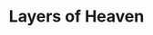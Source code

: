 ---
layout: product
product_id: 1491344031806
id: 1491344031806
title: Layers of Heaven
body_html: >-
  <p>Taken at Moraine Lake during the summer of 2018.</p>

  <p>As much as I love the entire view of Moraine lake, the little details and layers that it has, is truly something else. I wish I could live in moments like these forever.</p>

  <p> </p>
vendor: Connell McCarthy
product_type: Posters, Prints, & Visual Artwork
created_at: 2018-10-13T20:52:23-04:00
handle: layers-of-heaven
updated_at: 2022-11-23T19:58:35-05:00
published_at: 2018-08-22T19:38:24-04:00
template_suffix: ""
status: active
published_scope: global
tags: Batch 02, fog, foggy, forest, lake, mountain, mountains, Print, sunrise,
  Trees, water
admin_graphql_api_id: gid://shopify/Product/1491344031806
variants:
  - product_id: 1491344031806
    id: 39577014108222
    title: 8x10” / Full Colour
    price: "35.00"
    sku: CM-PP-B2-06-XXS-FC
    position: 1
    inventory_policy: continue
    compare_at_price: null
    fulfillment_service: manual
    inventory_management: shopify
    option1: 8x10”
    option2: Full Colour
    option3: null
    created_at: 2021-09-01T11:28:27-04:00
    updated_at: 2022-02-07T15:44:05-05:00
    taxable: true
    barcode: ""
    grams: 208
    image_id: 6301669031998
    weight: 0.208
    weight_unit: kg
    inventory_item_id: 41671454752830
    inventory_quantity: 100
    old_inventory_quantity: 100
    requires_shipping: true
    admin_graphql_api_id: gid://shopify/ProductVariant/39577014108222
  - product_id: 1491344031806
    id: 39577014140990
    title: 8x10” / Black & White
    price: "35.00"
    sku: CM-PP-B2-06-XXS-BW
    position: 2
    inventory_policy: continue
    compare_at_price: null
    fulfillment_service: manual
    inventory_management: shopify
    option1: 8x10”
    option2: Black & White
    option3: null
    created_at: 2021-09-01T11:28:27-04:00
    updated_at: 2022-02-07T15:44:05-05:00
    taxable: true
    barcode: ""
    grams: 208
    image_id: 6301668671550
    weight: 0.208
    weight_unit: kg
    inventory_item_id: 41671454785598
    inventory_quantity: 100
    old_inventory_quantity: 100
    requires_shipping: true
    admin_graphql_api_id: gid://shopify/ProductVariant/39577014140990
  - product_id: 1491344031806
    id: 39577014173758
    title: 8.5x11” / Full Colour
    price: "35.00"
    sku: CM-PP-B2-06-XS-FC
    position: 3
    inventory_policy: continue
    compare_at_price: null
    fulfillment_service: manual
    inventory_management: shopify
    option1: 8.5x11”
    option2: Full Colour
    option3: null
    created_at: 2021-09-01T11:28:27-04:00
    updated_at: 2022-02-07T15:44:11-05:00
    taxable: true
    barcode: ""
    grams: 208
    image_id: 6301669031998
    weight: 0.208
    weight_unit: kg
    inventory_item_id: 41671454818366
    inventory_quantity: 100
    old_inventory_quantity: 100
    requires_shipping: true
    admin_graphql_api_id: gid://shopify/ProductVariant/39577014173758
  - product_id: 1491344031806
    id: 39577014206526
    title: 8.5x11” / Black & White
    price: "35.00"
    sku: CM-PP-B2-06-XS-BW
    position: 4
    inventory_policy: continue
    compare_at_price: null
    fulfillment_service: manual
    inventory_management: shopify
    option1: 8.5x11”
    option2: Black & White
    option3: null
    created_at: 2021-09-01T11:28:27-04:00
    updated_at: 2022-02-07T15:44:12-05:00
    taxable: true
    barcode: ""
    grams: 208
    image_id: 6301668671550
    weight: 0.208
    weight_unit: kg
    inventory_item_id: 41671454851134
    inventory_quantity: 100
    old_inventory_quantity: 100
    requires_shipping: true
    admin_graphql_api_id: gid://shopify/ProductVariant/39577014206526
  - product_id: 1491344031806
    id: 39577014239294
    title: 13x19” / Full Colour
    price: "40.00"
    sku: CM-PP-B2-06-S-FC
    position: 5
    inventory_policy: continue
    compare_at_price: null
    fulfillment_service: manual
    inventory_management: shopify
    option1: 13x19”
    option2: Full Colour
    option3: null
    created_at: 2021-09-01T11:28:27-04:00
    updated_at: 2022-02-07T15:44:10-05:00
    taxable: true
    barcode: ""
    grams: 208
    image_id: 6301669031998
    weight: 0.208
    weight_unit: kg
    inventory_item_id: 41671454883902
    inventory_quantity: 100
    old_inventory_quantity: 100
    requires_shipping: true
    admin_graphql_api_id: gid://shopify/ProductVariant/39577014239294
  - product_id: 1491344031806
    id: 39577014272062
    title: 13x19” / Black & White
    price: "40.00"
    sku: CM-PP-B2-06-S-BW
    position: 6
    inventory_policy: continue
    compare_at_price: null
    fulfillment_service: manual
    inventory_management: shopify
    option1: 13x19”
    option2: Black & White
    option3: null
    created_at: 2021-09-01T11:28:27-04:00
    updated_at: 2022-02-07T15:44:11-05:00
    taxable: true
    barcode: ""
    grams: 208
    image_id: 6301668671550
    weight: 0.208
    weight_unit: kg
    inventory_item_id: 41671454916670
    inventory_quantity: 100
    old_inventory_quantity: 100
    requires_shipping: true
    admin_graphql_api_id: gid://shopify/ProductVariant/39577014272062
  - product_id: 1491344031806
    id: 39577014304830
    title: 16x20” / Full Colour
    price: "50.00"
    sku: CM-PP-B2-06-M-FC
    position: 7
    inventory_policy: continue
    compare_at_price: null
    fulfillment_service: manual
    inventory_management: shopify
    option1: 16x20”
    option2: Full Colour
    option3: null
    created_at: 2021-09-01T11:28:27-04:00
    updated_at: 2022-02-07T15:44:10-05:00
    taxable: true
    barcode: ""
    grams: 208
    image_id: 6301669031998
    weight: 0.208
    weight_unit: kg
    inventory_item_id: 41671454949438
    inventory_quantity: 100
    old_inventory_quantity: 100
    requires_shipping: true
    admin_graphql_api_id: gid://shopify/ProductVariant/39577014304830
  - product_id: 1491344031806
    id: 39577014337598
    title: 16x20” / Black & White
    price: "50.00"
    sku: CM-PP-B2-06-M-BW
    position: 8
    inventory_policy: continue
    compare_at_price: null
    fulfillment_service: manual
    inventory_management: shopify
    option1: 16x20”
    option2: Black & White
    option3: null
    created_at: 2021-09-01T11:28:27-04:00
    updated_at: 2022-02-07T15:44:10-05:00
    taxable: true
    barcode: ""
    grams: 208
    image_id: 6301668671550
    weight: 0.208
    weight_unit: kg
    inventory_item_id: 41671454982206
    inventory_quantity: 100
    old_inventory_quantity: 100
    requires_shipping: true
    admin_graphql_api_id: gid://shopify/ProductVariant/39577014337598
  - product_id: 1491344031806
    id: 39577014370366
    title: 20x24” / Full Colour
    price: "60.00"
    sku: CM-PP-B2-06-L-FC
    position: 9
    inventory_policy: continue
    compare_at_price: null
    fulfillment_service: manual
    inventory_management: shopify
    option1: 20x24”
    option2: Full Colour
    option3: null
    created_at: 2021-09-01T11:28:27-04:00
    updated_at: 2022-02-07T15:44:15-05:00
    taxable: true
    barcode: ""
    grams: 208
    image_id: 6301669031998
    weight: 0.208
    weight_unit: kg
    inventory_item_id: 41671455014974
    inventory_quantity: 100
    old_inventory_quantity: 100
    requires_shipping: true
    admin_graphql_api_id: gid://shopify/ProductVariant/39577014370366
  - product_id: 1491344031806
    id: 39577014403134
    title: 20x24” / Black & White
    price: "60.00"
    sku: CM-PP-B2-06-L-BW
    position: 10
    inventory_policy: continue
    compare_at_price: null
    fulfillment_service: manual
    inventory_management: shopify
    option1: 20x24”
    option2: Black & White
    option3: null
    created_at: 2021-09-01T11:28:27-04:00
    updated_at: 2022-02-07T15:44:16-05:00
    taxable: true
    barcode: ""
    grams: 208
    image_id: 6301668671550
    weight: 0.208
    weight_unit: kg
    inventory_item_id: 41671455047742
    inventory_quantity: 100
    old_inventory_quantity: 100
    requires_shipping: true
    admin_graphql_api_id: gid://shopify/ProductVariant/39577014403134
  - product_id: 1491344031806
    id: 39577014435902
    title: 20x30” / Full Colour
    price: "70.00"
    sku: CM-PP-B2-06-XL-FC
    position: 11
    inventory_policy: continue
    compare_at_price: null
    fulfillment_service: manual
    inventory_management: shopify
    option1: 20x30”
    option2: Full Colour
    option3: null
    created_at: 2021-09-01T11:28:27-04:00
    updated_at: 2022-02-07T15:44:16-05:00
    taxable: true
    barcode: ""
    grams: 208
    image_id: 6301669031998
    weight: 0.208
    weight_unit: kg
    inventory_item_id: 41671455080510
    inventory_quantity: 100
    old_inventory_quantity: 100
    requires_shipping: true
    admin_graphql_api_id: gid://shopify/ProductVariant/39577014435902
  - product_id: 1491344031806
    id: 39577014468670
    title: 20x30” / Black & White
    price: "70.00"
    sku: CM-PP-B2-06-XL-BW
    position: 12
    inventory_policy: continue
    compare_at_price: null
    fulfillment_service: manual
    inventory_management: shopify
    option1: 20x30”
    option2: Black & White
    option3: null
    created_at: 2021-09-01T11:28:27-04:00
    updated_at: 2022-02-07T15:44:16-05:00
    taxable: true
    barcode: ""
    grams: 208
    image_id: 6301668671550
    weight: 0.208
    weight_unit: kg
    inventory_item_id: 41671455113278
    inventory_quantity: 100
    old_inventory_quantity: 100
    requires_shipping: true
    admin_graphql_api_id: gid://shopify/ProductVariant/39577014468670
  - product_id: 1491344031806
    id: 39577014501438
    title: 24x36” / Full Colour
    price: "90.00"
    sku: CM-PP-B2-06-XXL-FC
    position: 13
    inventory_policy: continue
    compare_at_price: null
    fulfillment_service: manual
    inventory_management: shopify
    option1: 24x36”
    option2: Full Colour
    option3: null
    created_at: 2021-09-01T11:28:27-04:00
    updated_at: 2022-02-07T15:44:16-05:00
    taxable: true
    barcode: ""
    grams: 208
    image_id: 6301669031998
    weight: 0.208
    weight_unit: kg
    inventory_item_id: 41671455146046
    inventory_quantity: 100
    old_inventory_quantity: 100
    requires_shipping: true
    admin_graphql_api_id: gid://shopify/ProductVariant/39577014501438
  - product_id: 1491344031806
    id: 39577014534206
    title: 24x36” / Black & White
    price: "90.00"
    sku: CM-PP-B2-06-XXL-BW
    position: 14
    inventory_policy: continue
    compare_at_price: null
    fulfillment_service: manual
    inventory_management: shopify
    option1: 24x36”
    option2: Black & White
    option3: null
    created_at: 2021-09-01T11:28:27-04:00
    updated_at: 2022-02-07T15:44:20-05:00
    taxable: true
    barcode: ""
    grams: 208
    image_id: 6301668671550
    weight: 0.208
    weight_unit: kg
    inventory_item_id: 41671455178814
    inventory_quantity: 100
    old_inventory_quantity: 100
    requires_shipping: true
    admin_graphql_api_id: gid://shopify/ProductVariant/39577014534206
  - product_id: 1491344031806
    id: 39577014566974
    title: 30x40” / Full Colour
    price: "100.00"
    sku: CM-PP-B2-06-XXXL-FC
    position: 15
    inventory_policy: continue
    compare_at_price: null
    fulfillment_service: manual
    inventory_management: shopify
    option1: 30x40”
    option2: Full Colour
    option3: null
    created_at: 2021-09-01T11:28:27-04:00
    updated_at: 2022-02-07T15:44:20-05:00
    taxable: true
    barcode: ""
    grams: 208
    image_id: 6301669031998
    weight: 0.208
    weight_unit: kg
    inventory_item_id: 41671455211582
    inventory_quantity: 100
    old_inventory_quantity: 100
    requires_shipping: true
    admin_graphql_api_id: gid://shopify/ProductVariant/39577014566974
  - product_id: 1491344031806
    id: 39577014599742
    title: 30x40” / Black & White
    price: "100.00"
    sku: CM-PP-B2-06-XXXL-BW
    position: 16
    inventory_policy: continue
    compare_at_price: null
    fulfillment_service: manual
    inventory_management: shopify
    option1: 30x40”
    option2: Black & White
    option3: null
    created_at: 2021-09-01T11:28:27-04:00
    updated_at: 2022-02-07T15:44:20-05:00
    taxable: true
    barcode: ""
    grams: 208
    image_id: 6301668671550
    weight: 0.208
    weight_unit: kg
    inventory_item_id: 41671455244350
    inventory_quantity: 100
    old_inventory_quantity: 100
    requires_shipping: true
    admin_graphql_api_id: gid://shopify/ProductVariant/39577014599742
options:
  - product_id: 1491344031806
    id: 2045803888702
    name: Size
    position: 1
    values:
      - 8x10”
      - 8.5x11”
      - 13x19”
      - 16x20”
      - 20x24”
      - 20x30”
      - 24x36”
      - 30x40”
  - product_id: 1491344031806
    id: 8589780975678
    name: Color
    position: 2
    values:
      - Full Colour
      - Black & White
images:
  - product_id: 1491344031806
    id: 6301669031998
    position: 1
    created_at: 2019-03-17T13:02:37-04:00
    updated_at: 2019-10-20T18:44:17-04:00
    alt: null
    width: 1000
    height: 1500
    src: https://cdn.shopify.com/s/files/1/1624/2355/products/Print-Shot---Dark-Background-_Layers-of-Moraine-2019.jpg?v=1571611457
    variant_ids:
      - 39577014108222
      - 39577014173758
      - 39577014239294
      - 39577014304830
      - 39577014370366
      - 39577014435902
      - 39577014501438
      - 39577014566974
    admin_graphql_api_id: gid://shopify/ProductImage/6301669031998
  - product_id: 1491344031806
    id: 6301668671550
    position: 2
    created_at: 2019-03-17T13:02:36-04:00
    updated_at: 2019-10-20T18:44:17-04:00
    alt: null
    width: 1000
    height: 1500
    src: https://cdn.shopify.com/s/files/1/1624/2355/products/Print-Shot---Dark-Background-_Layers-of-Moraine-2019_-B_W.jpg?v=1571611457
    variant_ids:
      - 39577014140990
      - 39577014206526
      - 39577014272062
      - 39577014337598
      - 39577014403134
      - 39577014468670
      - 39577014534206
      - 39577014599742
    admin_graphql_api_id: gid://shopify/ProductImage/6301668671550
  - product_id: 1491344031806
    id: 28230099206206
    position: 3
    created_at: 2021-05-04T19:50:39-04:00
    updated_at: 2021-05-04T19:50:39-04:00
    alt: null
    width: 2000
    height: 1800
    src: https://cdn.shopify.com/s/files/1/1624/2355/products/PAR_02_0001_68795269-f82c-49d6-bf4f-906bfae08258.png?v=1620172239
    variant_ids: []
    admin_graphql_api_id: gid://shopify/ProductImage/28230099206206
  - product_id: 1491344031806
    id: 29846605791294
    position: 4
    created_at: 2022-11-23T19:58:35-05:00
    updated_at: 2022-11-23T19:58:35-05:00
    alt: null
    width: 1272
    height: 1920
    src: https://cdn.shopify.com/s/files/1/1624/2355/products/LayersofHeaven.jpg?v=1669251515
    variant_ids: []
    admin_graphql_api_id: gid://shopify/ProductImage/29846605791294
image:
  product_id: 1491344031806
  id: 6301669031998
  position: 1
  created_at: 2019-03-17T13:02:37-04:00
  updated_at: 2019-10-20T18:44:17-04:00
  alt: null
  width: 1000
  height: 1500
  src: https://cdn.shopify.com/s/files/1/1624/2355/products/Print-Shot---Dark-Background-_Layers-of-Moraine-2019.jpg?v=1571611457
  variant_ids:
    - 39577014108222
    - 39577014173758
    - 39577014239294
    - 39577014304830
    - 39577014370366
    - 39577014435902
    - 39577014501438
    - 39577014566974
  admin_graphql_api_id: gid://shopify/ProductImage/6301669031998

---